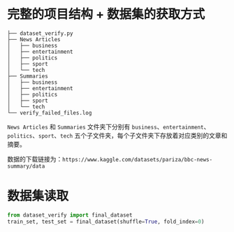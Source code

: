 # 完整的项目结构 + 数据集的获取方式

```tree
├── dataset_verify.py
├── News Articles
│   ├── business
│   ├── entertainment
│   ├── politics
│   ├── sport
│   └── tech
├── Summaries
│   ├── business
│   ├── entertainment
│   ├── politics
│   ├── sport
│   └── tech
└── verify_failed_files.log
```

`News Articles` 和 `Summaries` 文件夹下分别有 `business`、`entertainment`、`politics`、`sport`、`tech` 五个子文件夹，每个子文件夹下存放着对应类别的文章和摘要。

数据的下载链接为：`https://www.kaggle.com/datasets/pariza/bbc-news-summary/data`

# 数据集读取

```python
from dataset_verify import final_dataset
train_set, test_set = final_dataset(shuffle=True, fold_index=0)
```